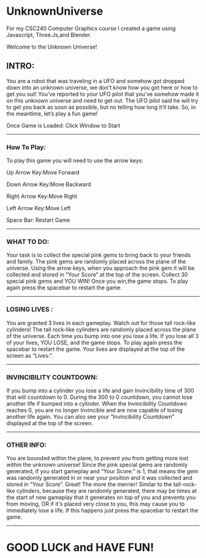 # UnknownUniverse
 For my CSC240 Computer Graphics course I created a game using Javascript, Three.Js,and Blender.

Welcome to the Unknown Universe! 

## INTRO:
You are a robot that was traveling in a UFO and somehow got dropped down into an unknown universe, we don’t know how you got here or how to get you out! You’ve reported to your UFO pilot that you’ve somehow made it on this unknown universe and need to get out. The UFO pilot said he will try to get you back as soon as possible, but no telling how long it’ll take. 
So, in the meantime, let’s play a fun game!  

Once Game is Loaded: Click Window to Start 

---

### How To Play:

To play this game you will need to use the arrow keys: 

Up Arrow Key:Move Forward

Down Arrow Key:Move Backward

Right Arrow Key:Move Right

Left Arrow Key:Move Left 

Space Bar: Restart Game

---

### WHAT TO DO:

Your task is to collect the special pink gems to bring back to your friends and family. The pink gems are randomly placed across the plane of the universe. Using the arrow keys, when you approach the pink gem it will be collected and stored in “Your Score” at the top of the screen. Collect 30 special pink gems and YOU WIN! Once you win,the game stops. To play again press the spacebar to restart the game.

---
### LOSING LIVES :

You are granted 3 lives in each gameplay. Watch out for those tall rock-like cylinders! The tall rock-like cylinders are randomly placed across the plane of the universe. Each time you bump into one you lose a life. If you lose all 3 of your lives, YOU LOSE, and the game stops. To play again press the spacebar to restart the game. Your lives are displayed at the top of the screen as “Lives:”. 

---

### INVINCIBILITY COUNTDOWN:

If you bump into a cylinder you lose a life and gain Invincibility time of 300 that will countdown to 0. During the 300 to 0 countdown, you cannot lose another life if bumped into a cylinder. When the Invincibility Countdown reaches 0, you are no longer Invincible and are now capable of losing another life again. You can also see your “Invincibility Countdown” displayed at the top of the screen.

---

### OTHER INFO:

You are bounded within the plane, to prevent you from getting more lost within the unknown universe! Since the pink special gems are randomly generated, if you start gameplay and “Your Score:” is 1, that means the gem was randomly generated in or near your position and it was collected and stored in “Your Score”. Great! The more the merrier! Similar to the tall-rock-like cylinders, because they are randomly generated, there may be times at the start of new gameplay that it generates on top of you and prevents you from moving, OR  if it's placed very close to you, this may cause you to immediately lose a life. If this happens just press the spacebar to restart the game.
 
 ---

# GOOD LUCK and HAVE FUN! 
